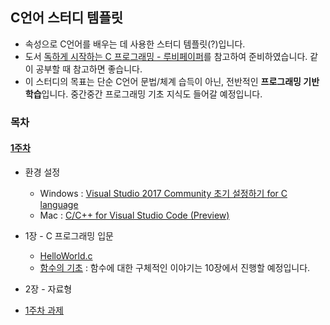 ## C언어 스터디 템플릿

- 속성으로 C언어를 배우는 데 사용한 스터디 템플릿(?)입니다.
- 도서 [독하게 시작하는 C 프로그래밍 - 루비페이퍼](http://www.yes24.co.kr/24/goods/18732021)를 참고하여 준비하였습니다. 같이 공부할 때 참고하면 좋습니다.
- 이 스터디의 목표는 단순 C언어 문법/체계 습득이 아닌, 전반적인 **프로그래밍 기반 학습**입니다. 중간중간 프로그래밍 기초 지식도 들어갈 예정입니다.

### 목차

#### [1주차](/week1/README.md)
- 환경 설정
    - Windows : [Visual Studio 2017 Community 초기 설정하기 for C language](https://gist.github.com/cos18/557742b944207d1be0cbd1507d58ffe0)
    - Mac : [C/C++ for Visual Studio Code (Preview)](https://code.visualstudio.com/docs/languages/cpp)

- 1장 - C 프로그래밍 입문
    - [HelloWorld.c](/week1/HelloWorld.c)
    - [함수의 기초](/week1/basic_function.md) : 함수에 대한 구체적인 이야기는 10장에서 진행할 예정입니다.

- 2장 - 자료형

- [1주차 과제](/week1/hw_week1.md)